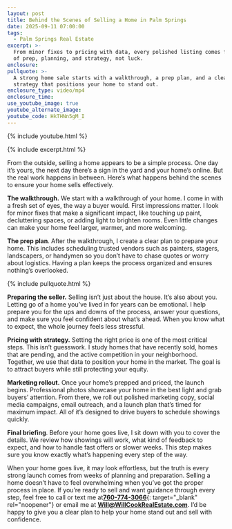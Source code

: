 ```yaml
---
layout: post
title: Behind the Scenes of Selling a Home in Palm Springs
date: 2025-09-11 07:00:00
tags:
  - Palm Springs Real Estate
excerpt: >-
  From minor fixes to pricing with data, every polished listing comes from weeks
  of prep, planning, and strategy, not luck.
enclosure:
pullquote: >-
  A strong home sale starts with a walkthrough, a prep plan, and a clear
  strategy that positions your home to stand out.
enclosure_type: video/mp4
enclosure_time:
use_youtube_image: true
youtube_alternate_image:
youtube_code: HkTHNn5gM_I
---
```

{% include youtube.html %}

{% include excerpt.html %}

From the outside, selling a home appears to be a simple process. One day it’s yours, the next day there’s a sign in the yard and your home’s online. But the real work happens in between. Here’s what happens behind the scenes to ensure your home sells effectively.

**The walkthrough.** We start with a walkthrough of your home. I come in with a fresh set of eyes, the way a buyer would. First impressions matter. I look for minor fixes that make a significant impact, like touching up paint, decluttering spaces, or adding light to brighten rooms. Even little changes can make your home feel larger, warmer, and more welcoming.

**The prep plan**. After the walkthrough, I create a clear plan to prepare your home. This includes scheduling trusted vendors such as painters, stagers, landscapers, or handymen so you don’t have to chase quotes or worry about logistics. Having a plan keeps the process organized and ensures nothing’s overlooked.

{% include pullquote.html %}

**Preparing the seller.** Selling isn’t just about the house. It’s also about you. Letting go of a home you’ve lived in for years can be emotional. I help prepare you for the ups and downs of the process, answer your questions, and make sure you feel confident about what’s ahead. When you know what to expect, the whole journey feels less stressful.

**Pricing with strategy.** Setting the right price is one of the most critical steps. This isn’t guesswork. I study homes that have recently sold, homes that are pending, and the active competition in your neighborhood. Together, we use that data to position your home in the market. The goal is to attract buyers while still protecting your equity.

**Marketing rollout.** Once your home’s prepped and priced, the launch begins. Professional photos showcase your home in the best light and grab buyers’ attention. From there, we roll out polished marketing copy, social media campaigns, email outreach, and a launch plan that’s timed for maximum impact. All of it’s designed to drive buyers to schedule showings quickly.

**Final briefing**. Before your home goes live, I sit down with you to cover the details. We review how showings will work, what kind of feedback to expect, and how to handle fast offers or slower weeks. This step makes sure you know exactly what’s happening every step of the way.

When your home goes live, it may look effortless, but the truth is every strong launch comes from weeks of planning and preparation. Selling a home doesn’t have to feel overwhelming when you’ve got the proper process in place. If you’re ready to sell and want guidance through every step, feel free to call or text me at[**760-774-3066**](%20tel:7607743066){: target="_blank" rel="noopener"} or email me at [**Will@WillCookRealEstate.com**](mailto:Will@WillCookRealEstate.com). I’d be happy to give you a clear plan to help your home stand out and sell with confidence.